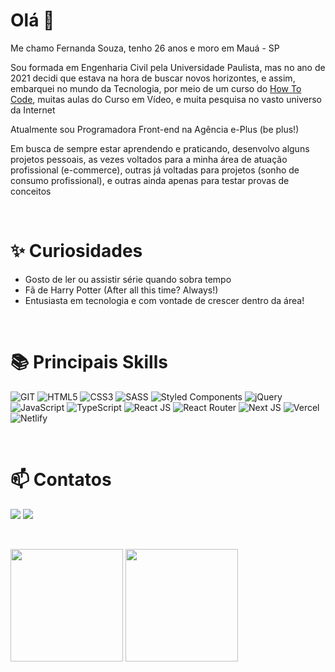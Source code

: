 # Olá 👋

Me chamo Fernanda Souza, tenho 26 anos e moro em Mauá - SP

Sou formada em Engenharia Civil pela Universidade Paulista, mas no ano de 2021 decidi que estava na hora de buscar novos horizontes, e assim, embarquei no mundo da Tecnologia, por meio de um curso do [How To Code](./Certificados/Certificado%20Hall%20To%20Code.pdf), muitas aulas do Curso em Vídeo, e muita pesquisa no vasto universo da Internet

Atualmente sou Programadora Front-end na Agência e-Plus (be plus!)

Em busca de sempre estar aprendendo e praticando, desenvolvo alguns projetos pessoais, as vezes voltados para a minha área de atuação profissional (e-commerce), outras já voltadas para projetos (sonho de consumo profissional), e outras ainda apenas para testar provas de conceitos

&nbsp;

# ✨ Curiosidades

- Gosto de ler ou assistir série quando sobra tempo
- Fã de Harry Potter (After all this time? Always!)
- Entusiasta em tecnologia e com vontade de crescer dentro da área!

&nbsp;

# 📚 Principais Skills

![GIT](https://img.shields.io/badge/GIT-f54d27?style=for-the-badge&logo=git&logoColor=white)
![HTML5](https://img.shields.io/badge/HTML5-e54c21?style=for-the-badge&logo=html5&logoColor=white)
![CSS3](https://img.shields.io/badge/CSS3-1171bd?style=for-the-badge&logo=css3&logoColor=white)
![SASS](https://img.shields.io/badge/SASS-cf649a?style=for-the-badge&logo=sass&logoColor=white)
![Styled Components](https://img.shields.io/badge/styled--components-DB7093?style=for-the-badge&logo=styled-components&logoColor=white)
![jQuery](https://img.shields.io/badge/jquery-0769ad?style=for-the-badge&logo=jquery&logoColor=white)
![JavaScript](https://img.shields.io/badge/javascript-%23323330.svg?style=for-the-badge&logo=javascript&logoColor=%23F7DF1E)
![TypeScript](https://img.shields.io/badge/TypeScript-3178c6?style=for-the-badge&logo=TypeScript&logoColor=white)
![React JS](https://img.shields.io/badge/React-20232a?style=for-the-badge&logo=React&logoColor=149eca)
![React Router](https://img.shields.io/badge/React_Router-CA4245?style=for-the-badge&logo=react-router&logoColor=white)
![Next JS](https://img.shields.io/badge/Next-black?style=for-the-badge&logo=next.js&logoColor=white)
![Vercel](https://img.shields.io/badge/vercel-%23000000.svg?style=for-the-badge&logo=vercel&logoColor=white)
![Netlify](https://img.shields.io/badge/netlify-%23000000.svg?style=for-the-badge&logo=netlify&logoColor=#00C7B7)

&nbsp;

# 📫 Contatos

<a href="https://www.linkedin.com/in/fehssouza/"><img src="https://img.shields.io/badge/-LinkedIn-%230077B5?style=for-the-badge&logo=linkedin&logoColor=white"></a>
<a href="mailto:fernanda.souza142010@gmail.com"><img src="https://img.shields.io/badge/-Gmail-%23333?style=for-the-badge&logo=gmail&logoColor=white"></a>

&nbsp;

<div>
  <picture>
    <source
      srcset="
        https://github-readme-stats.vercel.app/api?username=FehSouza&show_icons=true&theme=github_dark&include_all_commits=true&count_private=true&border_color=0D111700&bg_color=0D111700
      "
      media="(prefers-color-scheme: dark)"
    />
    <source
      srcset="
        https://github-readme-stats.vercel.app/api?username=FehSouza&show_icons=true&theme=default&include_all_commits=true&count_private=true&border_color=0D111700&bg_color=0D111700
      "
      media="(prefers-color-scheme: light), (prefers-color-scheme: no-preference)"
    />
    <img
      height="180em"
      src="https://github-readme-stats.vercel.app/api?username=FehSouza&show_icons=true&theme=github_dark&include_all_commits=true&count_private=true&border_color=0D111700&bg_color=0D111700"
    />
  </picture>
  <picture>
    <source
      srcset="
        https://github-readme-stats.vercel.app/api/top-langs/?username=FehSouza&layout=compact&langs_count=7&theme=github_dark&border_color=0D111700&bg_color=0D111700
      "
      media="(prefers-color-scheme: dark)"
    />
    <source
      srcset="
        https://github-readme-stats.vercel.app/api/top-langs/?username=FehSouza&layout=compact&langs_count=7&theme=default&border_color=0D111700&bg_color=0D111700
      "
      media="(prefers-color-scheme: light), (prefers-color-scheme: no-preference)"
    />
    <img
      height="180em"
      src="https://github-readme-stats.vercel.app/api/top-langs/?username=FehSouza&layout=compact&langs_count=7&theme=github_dark&border_color=0D111700&bg_color=0D111700"
    />
  </picture>
</div>
